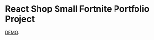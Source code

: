# React Shop Small Fortnite Portfolio Project

 [DEMO](https://kyrylsherstobaiev.github.io/react-shop-fortnite-small).

